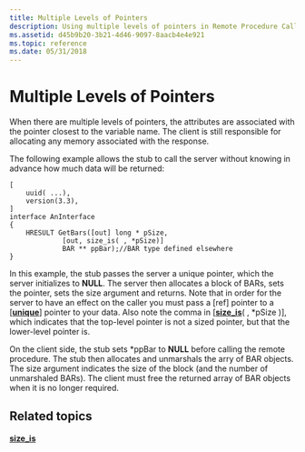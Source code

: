 ```yaml
---
title: Multiple Levels of Pointers
description: Using multiple levels of pointers in Remote Procedure Call (RPC).
ms.assetid: d45b9b20-3b21-4d46-9097-8aacb4e4e921
ms.topic: reference
ms.date: 05/31/2018
---
```


# Multiple Levels of Pointers

When there are multiple levels of pointers, the attributes are associated with the pointer closest to the variable name. The client is still responsible for allocating any memory associated with the response.

The following example allows the stub to call the server without knowing in advance how much data will be returned:

``` syntax
[
    uuid( ...),
    version(3.3),
]
interface AnInterface
{
    HRESULT GetBars([out] long * pSize,
             [out, size_is( , *pSize)]
             BAR ** ppBar);//BAR type defined elsewhere
}
```

In this example, the stub passes the server a unique pointer, which the server initializes to **NULL**. The server then allocates a block of BARs, sets the pointer, sets the size argument and returns. Note that in order for the server to have an effect on the caller you must pass a \[ref\] pointer to a \[[**unique**](/windows/desktop/Midl/unique)\] pointer to your data. Also note the comma in \[[**size\_is**](/windows/desktop/Midl/size-is)( , \*pSize )\], which indicates that the top-level pointer is not a sized pointer, but that the lower-level pointer is.

On the client side, the stub sets \*ppBar to **NULL** before calling the remote procedure. The stub then allocates and unmarshals the arry of BAR objects. The size argument indicates the size of the block (and the number of unmarshaled BARs). The client must free the returned array of BAR objects when it is no longer required.

## Related topics

<dl> <dt>

[**size\_is**](/windows/desktop/Midl/size-is)
</dt> </dl>

 

 
